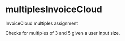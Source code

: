 # multiplesInvoiceCloud
 InvoiceCloud multiples assignment
 
 Checks for multiples of 3 and 5 given a user input size. 
